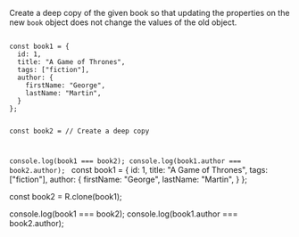 Create a deep copy of the given book so that updating the properties on the new `book` object does not change the values of the old object.

<codeblock language="javascript" type="exercise" testMode="fixedInput" packages="ramda">
<code>
const book1 = {
  id: 1,
  title: "A Game of Thrones",
  tags: ["fiction"],
  author: {
    firstName: "George",
    lastName: "Martin",
  }
};

const book2 = // Create a deep copy

console.log(book1 === book2);
console.log(book1.author === book2.author);
</code>
<solution>
const book1 = {
  id: 1,
  title: "A Game of Thrones",
  tags: ["fiction"],
  author: {
    firstName: "George",
    lastName: "Martin",
  }
};

const book2 = R.clone(book1);

console.log(book1 === book2);
console.log(book1.author === book2.author);
</solution>
</codeblock>
